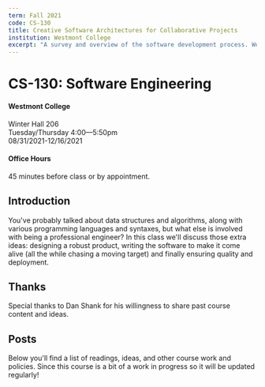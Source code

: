 ```yaml
---
term: Fall 2021
code: CS-130
title: Creative Software Architectures for Collaborative Projects
institution: Westmont College
excerpt: "A survey and overview of the software development process. We'll work together to build a web application from the ground-up: covering design, coordinating work, testing, and deployment."
---
```


# CS-130: Software Engineering

#### Westmont College

Winter Hall 206<br/>
Tuesday/Thursday 4:00—5:50pm<br/>
08/31/2021-12/16/2021

#### Office Hours
45 minutes before class or by appointment.

## Introduction

You've probably talked about data structures and algorithms, along with various programming languages and syntaxes, but what else is involved with being a professional engineer? In this class we'll discuss those extra ideas: designing a robust product, writing the software to make it come alive (all the while chasing a moving target) and finally ensuring quality and deployment.

## Thanks

Special thanks to Dan Shank for his willingness to share past course content and ideas.

## Posts

Below you'll find a list of readings, ideas, and other course work and policies. Since this course is a bit of a work in progress so it will be updated regularly!
